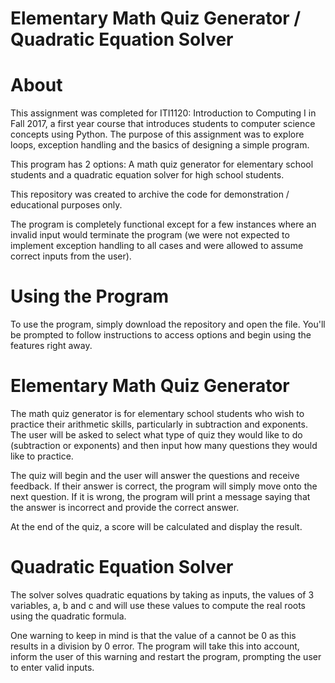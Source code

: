 # Elementary Math Quiz Generator / Quadratic Equation Solver

# About

This assignment was completed for ITI1120: Introduction to Computing I in Fall 2017, a first year course that introduces students to computer science concepts using Python. The purpose of this assignment was to explore loops, exception handling and the basics of designing a simple program. 

This program has 2 options: A math quiz generator for elementary school students and a quadratic equation solver for high school students.

This repository was created to archive the code for demonstration / educational purposes only. 

The program is completely functional except for a few instances where an invalid input would terminate the program (we were not expected to implement exception handling to all cases and were allowed to assume correct inputs from the user).

# Using the Program

To use the program, simply download the repository and open the file. You'll be prompted to follow instructions to access options and begin using the features right away. 

# Elementary Math Quiz Generator

The math quiz generator is for elementary school students who wish to practice their arithmetic skills, particularly in subtraction and exponents. The user will be asked to select what type of quiz they would like to do (subtraction or exponents) and then input how many questions they would like to practice. 

The quiz will begin and the user will answer the questions and receive feedback. If their answer is correct, the program will simply move onto the next question. If it is wrong, the program will print a message saying that the answer is incorrect and provide the correct answer. 

At the end of the quiz, a score will be calculated and display the result. 

# Quadratic Equation Solver 

The solver solves quadratic equations by taking as inputs, the values of 3 variables, a, b and c and will use these values to compute the real roots using the quadratic formula. 

One warning to keep in mind is that the value of a cannot be 0 as this results in a division by 0 error. The program will take this into account, inform the user of this warning and restart the program, prompting the user to enter valid inputs. 
